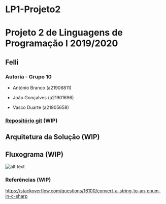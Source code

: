 # LP1-Projeto2
# Projeto 2 de Linguagens de Programação I 2019/2020

##  Felli

### Autoria - Grupo 10

- António Branco (a21906811)
  
- João Gonçalves (a21901696)

- Vasco Duarte (a21905658)

### [Repositório git]() (WIP)

## Arquitetura da Solução (WIP)

## Fluxograma (WIP)
![alt text]()

### Referências (WIP)
https://stackoverflow.com/questions/16100/convert-a-string-to-an-enum-in-c-sharp